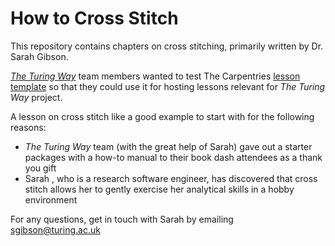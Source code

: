 # How to Cross Stitch

This repository contains chapters on cross stitching, primarily written by Dr. Sarah Gibson.

[_The Turing Way_](https://github.com/alan-turing-institute/the-turing-way) team members wanted to test The Carpentries [lesson template](https://github.com/carpentries/lesson-example) so that they could use it for hosting lessons relevant for _The Turing Way_ project.

A lesson on cross stitch like a good example to start with for the following reasons:

- _The Turing Way_ team (with the great help of Sarah) gave out a starter packages with a how-to manual to their book dash attendees as a thank you gift
- Sarah , who is a research software engineer, has discovered that cross stitch allows her to gently exercise her analytical skills in a hobby environment

For any questions, get in touch with Sarah by emailing [sgibson@turing.ac.uk](mailto:sgibson@turing.ac.uk)
